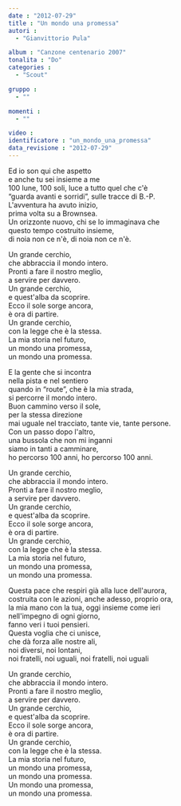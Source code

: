 ```yaml
---
date : "2012-07-29"
title : "Un mondo una promessa"
autori : 
  - "Gianvittorio Pula"

album : "Canzone centenario 2007"
tonalita : "Do"
categories : 
  - "Scout"

gruppo : 
  - ""

momenti : 
  - ""

video : 
identificatore : "un_mondo_una_promessa"
data_revisione : "2012-07-29"
---
```

  
  
Ed io son qui che aspetto  
e anche tu sei insieme a me   
100 lune, 100 soli, luce a tutto quel che c'è   
“guarda avanti e sorridi”, sulle tracce di B.-P.   
L'avventura ha avuto inizio,  
prima volta su a Brownsea.  
Un orizzonte nuovo, chi se lo immaginava che  
questo tempo costruito insieme,  
di noia non ce n'è, di noia non ce n'è.  
  
       
Un grande cerchio,   
che abbraccia il mondo intero.   
Pronti a fare il nostro meglio,   
a servire per davvero.   
Un grande cerchio,   
e quest'alba da scoprire.   
Ecco il sole sorge ancora,  
è ora di partire.  
Un grande cerchio,   
con la legge che è la stessa.   
La mia storia nel futuro,   
un mondo una promessa,  
un mondo una promessa.         
  
  
  
  
  
  
  
  
  
E la gente che si incontra  
nella pista e nel sentiero   
quando in “route”, che è la mia strada,  
si percorre il mondo intero.   
Buon cammino verso il sole,  
per la stessa direzione  
mai uguale nel tracciato, tante vie, tante persone.  
Con un passo dopo l'altro,  
una bussola che non mi inganni  
siamo in tanti a camminare,  
ho percorso 100 anni, ho percorso 100 anni.   
  
       
Un grande cerchio,   
che abbraccia il mondo intero.   
Pronti a fare il nostro meglio,   
a servire per davvero.   
Un grande cerchio,   
e quest'alba da scoprire.   
Ecco il sole sorge ancora,  
è ora di partire.  
Un grande cerchio,   
con la legge che è la stessa.   
La mia storia nel futuro,   
un mondo una promessa,  
un mondo una promessa.         
  
  
  
  
  
  
  
  
  
Questa pace che respiri già alla luce dell'aurora,   
costruita con le azioni, anche adesso, proprio ora,   
la mia mano con la tua, oggi insieme come ieri  
nell'impegno di ogni giorno,  
fanno veri i tuoi pensieri.  
Questa voglia che ci unisce,  
che dà forza alle nostre ali,  
noi diversi, noi lontani,   
noi fratelli, noi uguali, noi fratelli, noi uguali  
  
       
Un grande cerchio,   
che abbraccia il mondo intero.   
Pronti a fare il nostro meglio,   
a servire per davvero.   
Un grande cerchio,   
e quest'alba da scoprire.   
Ecco il sole sorge ancora,  
è ora di partire.  
Un grande cerchio,   
con la legge che è la stessa.   
La mia storia nel futuro,   
un mondo una promessa,  
un mondo una promessa.   
Un mondo una promessa,  
un mondo una promessa.          
  
  
  
  
  
  
  
  
  
  
  
